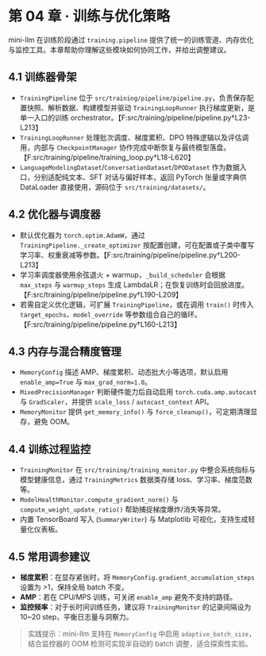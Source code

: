 # 第 04 章 · 训练与优化策略

mini-llm 在训练阶段通过 `training.pipeline` 提供了统一的训练管道、内存优化与监控工具。本章帮助你理解这些模块如何协同工作，并给出调整建议。

## 4.1 训练器骨架
- `TrainingPipeline` 位于 `src/training/pipeline/pipeline.py`，负责保存配置快照、解析数据、构建模型并驱动 `TrainingLoopRunner` 执行梯度更新，是单一入口的训练 orchestrator。【F:src/training/pipeline/pipeline.py†L23-L213】
- `TrainingLoopRunner` 处理批次调度、梯度累积、DPO 特殊逻辑以及评估调用，内部与 `CheckpointManager` 协作完成中断恢复与最终模型落盘。【F:src/training/pipeline/training_loop.py†L18-L620】
- `LanguageModelingDataset`/`ConversationDataset`/`DPODataset` 作为数据入口，分别适配纯文本、SFT 对话与偏好样本，返回 PyTorch 张量或字典供 DataLoader 直接使用，源码位于 `src/training/datasets/`。

## 4.2 优化器与调度器
- 默认优化器为 `torch.optim.AdamW`，通过 `TrainingPipeline._create_optimizer` 按配置创建，可在配置或子类中覆写学习率、权重衰减等参数。【F:src/training/pipeline/pipeline.py†L200-L213】
- 学习率调度器使用余弦退火 + warmup，`_build_scheduler` 会根据 `max_steps` 与 `warmup_steps` 生成 LambdaLR；在恢复训练时会回放进度。【F:src/training/pipeline/pipeline.py†L190-L209】
- 若需自定义优化逻辑，可扩展 `TrainingPipeline`，或在调用 `train()` 时传入 `target_epochs`、`model_override` 等参数组合自己的循环。【F:src/training/pipeline/pipeline.py†L160-L213】

## 4.3 内存与混合精度管理
- `MemoryConfig` 描述 AMP、梯度累积、动态批大小等选项，默认启用 `enable_amp=True` 与 `max_grad_norm=1.0`。
- `MixedPrecisionManager` 判断硬件能力后自动启用 `torch.cuda.amp.autocast` 与 `GradScaler`，并提供 `scale_loss` / `autocast_context` API。
- `MemoryMonitor` 提供 `get_memory_info()` 与 `force_cleanup()`，可定期清理显存，避免 OOM。

## 4.4 训练过程监控
- `TrainingMonitor` 在 `src/training/training_monitor.py` 中整合系统指标与模型健康信息，通过 `TrainingMetrics` 数据类存储 loss、学习率、梯度范数等。
- `ModelHealthMonitor.compute_gradient_norm()` 与 `compute_weight_update_ratio()` 帮助捕捉梯度爆炸/消失等异常。
- 内置 TensorBoard 写入 (`SummaryWriter`) 与 Matplotlib 可视化，支持生成轻量化仪表板。

## 4.5 常用调参建议
- **梯度累积**：在显存紧张时，将 `MemoryConfig.gradient_accumulation_steps` 设置为 >1，保持全局 batch 不变。
- **AMP**：若在 CPU/MPS 训练，可关闭 `enable_amp` 避免不支持的路径。
- **监控频率**：对于长时间训练任务，建议将 `TrainingMonitor` 的记录间隔设为 10~20 step，平衡日志量与洞察力。

> 实践提示：mini-llm 支持在 `MemoryConfig` 中启用 `adaptive_batch_size`，结合监控器的 OOM 检测可实现半自动的 batch 调整，适合探索性实验。
